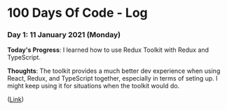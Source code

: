# 100 Days Of Code - Log

<!-- ### Day 0: February 30, 2016 (Example 1)
##### (delete me or comment me out)

**Today's Progress**: Fixed CSS, worked on canvas functionality for the app.

**Thoughts:** I really struggled with CSS, but, overall, I feel like I am slowly getting better at it. Canvas is still new for me, but I managed to figure out some basic functionality.

**Link to work:** [Calculator App](http://www.example.com)

### Day 0: February 30, 2016 (Example 2)
##### (delete me or comment me out)

**Today's Progress**: Fixed CSS, worked on canvas functionality for the app.

**Thoughts**: I really struggled with CSS, but, overall, I feel like I am slowly getting better at it. Canvas is still new for me, but I managed to figure out some basic functionality.

**Link(s) to work**: [Calculator App](http://www.example.com) -->

### Day 1: 11 January 2021 (Monday)

**Today's Progress**: I learned how to use Redux Toolkit with Redux and TypeScript.

**Thoughts**: The toolkit provides a much better dev experience when using React, Redux, and TypeScript together, especially in terms of seting up. I might keep using it for situations when the toolkit would do.

([Link](https://github.com/caldric/react-redux-practice/tree/main/redux-typescript))

